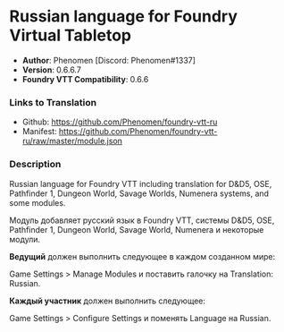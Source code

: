 # Russian language for Foundry Virtual Tabletop

* **Author**: Phenomen [Discord: Phenomen#1337]
* **Version**: 0.6.6.7
* **Foundry VTT Compatibility**: 0.6.6

### Links to Translation
* Github: https://github.com/Phenomen/foundry-vtt-ru
* Manifest: https://github.com/Phenomen/foundry-vtt-ru/raw/master/module.json

### Description
Russian language for Foundry VTT including translation for D&D5, OSE, Pathfinder 1, Dungeon World, Savage Worlds, Numenera systems, and some modules.

Модуль добавляет русский язык в Foundry VTT, системы D&D5, OSE, Pathfinder 1, Dungeon World, Savage World, Numenera  и некоторые модули.

**Ведущий** должен выполнить следующее в каждом созданном мире:

Game Settings > Manage Modules и поставить галочку на Translation: Russian.

**Каждый участник** должен выполнить следующее:

Game Settings > Configure Settings и поменять Language на Russian.

